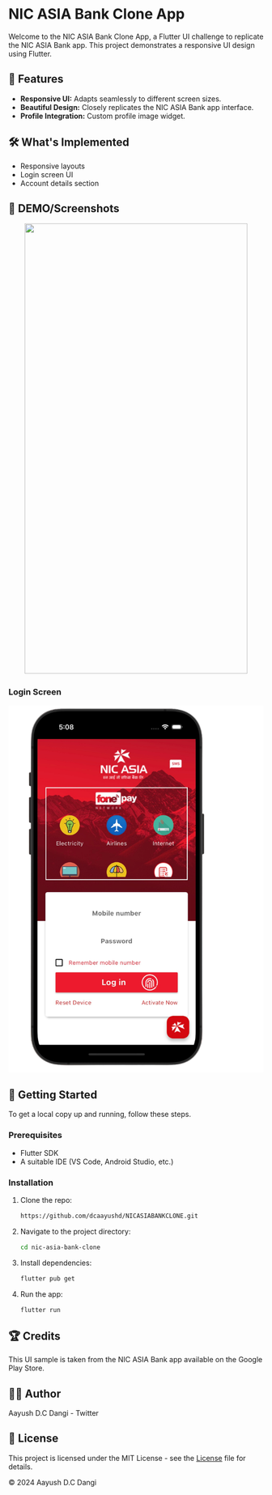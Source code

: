 # NIC ASIA Bank Clone App

Welcome to the NIC ASIA Bank Clone App, a Flutter UI challenge to replicate the NIC ASIA Bank app. This project demonstrates a responsive UI design using Flutter.

## 🌟 Features

- **Responsive UI:** Adapts seamlessly to different screen sizes.
- **Beautiful Design:** Closely replicates the NIC ASIA Bank app interface.
- **Profile Integration:** Custom profile image widget.

## 🛠️ What's Implemented

- Responsive layouts
- Login screen UI
- Account details section

## 📱 DEMO/Screenshots

<p align="center">
  <img src="screenshots/appdemo.gif" height="890px" width= "440">
</p>

### Login Screen

![UI](screenshots/applogin.png)

## 🚀 Getting Started

To get a local copy up and running, follow these steps.

### Prerequisites

- Flutter SDK
- A suitable IDE (VS Code, Android Studio, etc.)

### Installation

1. Clone the repo:

   ```sh
   https://github.com/dcaayushd/NICASIABANKCLONE.git

2. Navigate to the project directory:

   ```sh
   cd nic-asia-bank-clone

3. Install dependencies:

   ```sh
   flutter pub get

4. Run the app:

   ```sh
   flutter run

## 🏆 Credits

This UI sample is taken from the NIC ASIA Bank app available on the Google Play Store.

## 👨‍💻 Author

 Aayush D.C Dangi - Twitter

## 📄 License

This project is licensed under the MIT License - see the [License](LICENSE) file for details.

© 2024 Aayush D.C Dangi
